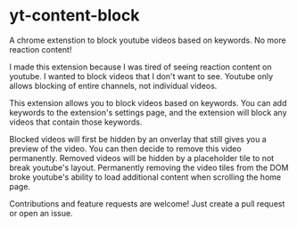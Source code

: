 # yt-content-block
A chrome extenstion to block youtube videos based on keywords. No more reaction content!

I made this extension because I was tired of seeing reaction content on youtube. I wanted to block videos that I don't want to see. Youtube only allows blocking of entire channels, not individual videos.

This extension allows you to block videos based on keywords. You can add keywords to the extension's settings page, and the extension will block any videos that contain those keywords.

Blocked videos will first be hidden by an onverlay that still gives you a preview of the video. You can then decide to remove this video permanently. Removed videos will be hidden by a placeholder tile to not break youtube's layout. Permanently removing the video tiles from the DOM broke youtube's ability to load additional content when scrolling the home page.

Contributions and feature requests are welcome! Just create a pull request or open an issue.